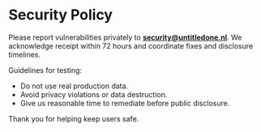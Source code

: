 # Security Policy

Please report vulnerabilities privately to **security@untitledone.nl**.
We acknowledge receipt within 72 hours and coordinate fixes and disclosure timelines.

Guidelines for testing:
- Do not use real production data.
- Avoid privacy violations or data destruction.
- Give us reasonable time to remediate before public disclosure.

Thank you for helping keep users safe.
